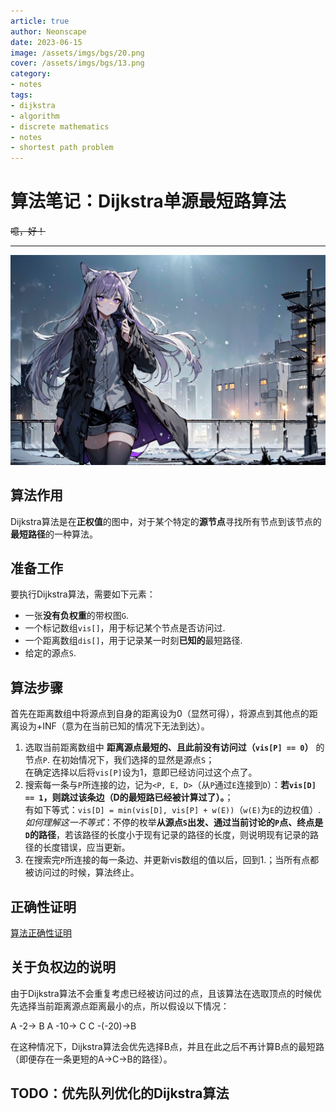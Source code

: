 ```yaml
---
article: true
author: Neonscape
date: 2023-06-15
image: /assets/imgs/bgs/20.png
cover: /assets/imgs/bgs/13.png
category: 
- notes
tags:
- dijkstra
- algorithm
- discrete mathematics
- notes
- shortest path problem
---
```


# 算法笔记：Dijkstra单源最短路算法

~~噫，好！~~

<!--more-->

---

![好看的](/assets/imgs/bgs/8.png)

## 算法作用
Dijkstra算法是在**正权值**的图中，对于某个特定的**源节点**寻找所有节点到该节点的**最短路径**的一种算法。

## 准备工作
要执行Dijkstra算法，需要如下元素：

- 一张**没有负权重**的带权图`G`.
- 一个标记数组`vis[]`，用于标记某个节点是否访问过.
- 一个距离数组`dis[]`，用于记录某一时刻**已知的**最短路径.
- 给定的源点`S`.

## 算法步骤

首先在距离数组中将源点到自身的距离设为0（显然可得），将源点到其他点的距离设为+INF（意为在当前已知的情况下无法到达）。

1. 选取当前距离数组中 **距离源点最短的、且此前没有访问过（`vis[P] == 0`）** 的节点`P`. 在初始情况下，我们选择的显然是源点`S`；<br>在确定选择以后将`vis[P]`设为1，意即已经访问过这个点了。
2. 搜索每一条与`P`所连接的边，记为`<P, E, D>`（从`P`通过`E`连接到`D`）：**若`vis[D] == 1`，则跳过该条边（D的最短路已经被计算过了）。**；<br>有如下等式：`vis[D] = min(vis[D], vis[P] + w(E))`（`w(E)`为`E`的边权值）.<br>*如何理解这一不等式*：不停的枚举**从源点`S`出发、通过当前讨论的`P`点、终点是`D`的路径**，若该路径的长度小于现有记录的路径的长度，则说明现有记录的路径的长度错误，应当更新。
3. 在搜索完`P`所连接的每一条边、并更新vis数组的值以后，回到1.；当所有点都被访问过的时候，算法终止。

## 正确性证明

[算法正确性证明](https://zh.wikipedia.org/wiki/%E6%88%B4%E5%85%8B%E6%96%AF%E7%89%B9%E6%8B%89%E7%AE%97%E6%B3%95)

## 关于负权边的说明
由于Dijkstra算法不会重复考虑已经被访问过的点，且该算法在选取顶点的时候优先选择当前距离源点距离最小的点，所以假设以下情况：

A -2->    B
A -10->   C
C -(-20)->B

在这种情况下，Dijkstra算法会优先选择B点，并且在此之后不再计算B点的最短路（即便存在一条更短的A->C->B的路径）。

## TODO：优先队列优化的Dijkstra算法

